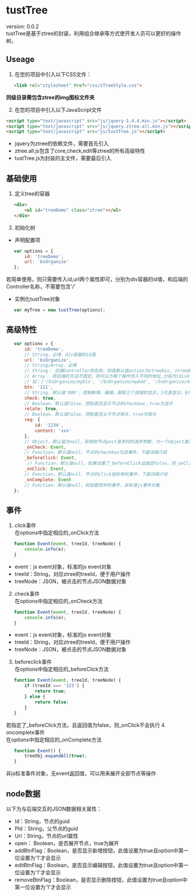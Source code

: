 # tustTree
version: 0.0.2  
tustTree是基于ztree的封装，利用组合继承等方式使开发人员可以更好的操作树。

## Useage
1. 在您的项目中引入以下CSS文件：  

 ``` html
    <link rel="stylesheet" href="css/zTreeStyle.css">
 ```
 **同级目录需包含ztree的img图标文件夹**

2. 在您的项目中引入以下JavaScript文件  

 ``` html
 <script type="text/javascript" src="js/jquery-1.4.4.min.js"></script>
 <script type="text/javascript" src="js/jquery.ztree.all.min.js"></script>
 <script type="text/javascript" src="js/tustTree.js"></script>
 ```
 - jquery为ztree的依赖文件，需要首先引入
 - ztree.all.js包含了core,check,edit等ztree的所有高级特性
 - tustTree.js为封装的主文件，需要最后引入

## 基础使用
1. 定义tree的容器  

 ``` html
    <div>
        <ul id="treeDemo" class="ztree"></ul>
    </div>
 ```
2. 初始化树
 - 声明配置项
 ``` javascript
    var options = {
        id: 'treeDemo',
        url: 'bsOrganize'
    };
 ```
 若简单使用，则只需要传入id,url两个属性即可，分别为div容器的id值，和后端的Controller名称，不需要包含'/'
 - 实例化tustTree对象  
 ``` javascript
    var myTree = new tustTree(options);
 ```

## 高级特性
``` javascript
   var options = {
       id: 'treeDemo',
       // String，必填，div容器的id值
       url: 'bsOrganize',
       // String/Array，必填
       // String： 后端Controller的名称，则其默认值action为ztreeDis, ztreeAdd, ztreeEdit, ztreeDel, ztreeDrag
       // Array： 若后端的方法不固定，则可以为每个操作传入不同的地址,分别为[disUrl, addUrl, editUrl, removeUrl, dragUrl]
       // 如：['/bsOrganize/myDis', '/bsOrganize/myAdd', '/bsOrganize/myEdit', '/bsOrganize/myDel', '/bsOrganize/myDrag']
       btn: '111',
       // String，默认值'000'，控制新增，编辑，删除三个按钮的显示，1代表显示，0代表隐藏，需要与每个节点的显示属性共同作用
       check: true,
       // Boolean，默认值false，控制是否显示节点的checkbox，true为显示
       relate: true,
       // Boolean，默认值false，控制是否父子节点相关，true为相关
       req: {
           id: '1234',
           content: 'xxx'
       },
       // Object，默认值为null，获取树节点post请求时的请求参数，为一个object类型，可以传入多个值
       _onCheck: Event,
       // Function，默认值null，节点的checkbox勾选事件，下面详细介绍
       _beforeClick: Event,
        // Function，默认值null，如果设置了_beforeClick且返回false，则_onClick不会触发
       _onClick: Event,
       // Function，默认值null，节点的click鼠标单机事件，下面详细介绍
       _onComplete: Event
       // Function，默认值null，树加载完毕的事件，非标准js事件对象
   };
```

## 事件
1. click事件  
 在options中指定相应的_onClick方法  

 ``` javascript
    function Event(event, treeId, treeNode) {
        console.info(e);
    }
 ```
 - event：js event对象，标准的js event对象
 - treeId：String，对应ztree的treeId，便于用户操作
 - treeNode：JSON，被点击的节点JSON数据对象

2. check事件  
 在options中指定相应的_onCheck方法  

 ``` javascript
    function Event(event, treeId, treeNode) {
        console.info(e);
    }
 ```
 - event：js event对象，标准的js event对象
 - treeId：String，对应ztree的treeId，便于用户操作
 - treeNode：JSON，被点击的节点JSON数据对象
3. beforeclick事件  
 在options中指定相应的_beforeClick方法  
 ``` javascript
    function Event(event, treeId, treeNode) {
        if (treeId === '123') {
            return true;
        } else {
            return false;
        }        
    }
 ```
 若指定了_beforeClick方法，且返回值为false，则_onClick不会执行
4. oncomplete事件  
 在options中指定相应的_onComplete方法  
 ``` javascript
    function Event() {
        treeObj.expandAll(true);
    }
 ```
 非js标准事件对象，无event返回值，可以用来展开全部节点等操作
 
## node数据
以下为与后端交互的JSON数据相关属性：
- Id：String，节点的guid
- PId：String，父节点的guid
- Url：String，节点的url属性
- open： Boolean，是否展开节点，true为展开
- addBtnFlag：Boolean，是否显示新增按钮，此值设置为true且option中第一位设置为'1'才会显示
- editBtnFlag：Boolean，是否显示编辑按钮，此值设置为true且option中第一位设置为'1'才会显示
- removeBtnFlag：Boolean，是否显示删除按钮，此值设置为true且option中第一位设置为'1'才会显示
